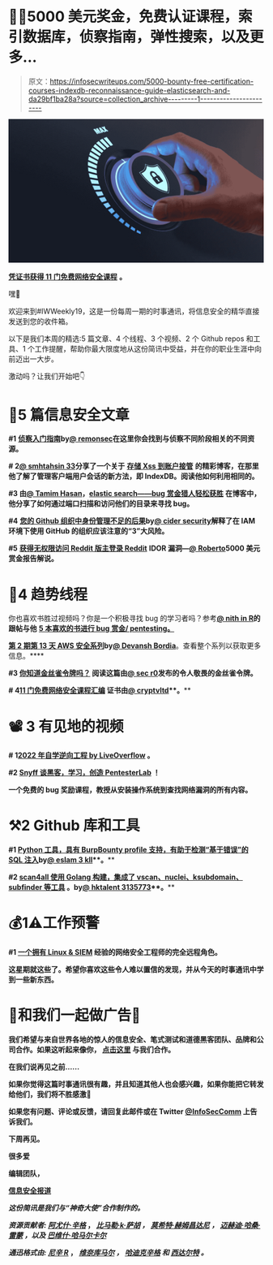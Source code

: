 # 👩‍💻5000 美元奖金，免费认证课程，索引数据库，侦察指南，弹性搜索，以及更多…

> 原文：<https://infosecwriteups.com/5000-bounty-free-certification-courses-indexdb-reconnaissance-guide-elasticsearch-and-da29bf1ba28a?source=collection_archive---------1----------------------->

![](img/477d4bcbe1586692dde970f1ec2d1853.png)

[**凭证书获得 11 门免费网络安全课程**](https://twitter.com/CryptvLtd/status/1555465757982691329?t=ZjQs9TgM4h46FvW8_pqstw&s=19) **。**

嘿👋

欢迎来到#IWWeekly19，这是一份每周一期的时事通讯，将信息安全的精华直接发送到您的收件箱。

以下是我们本周的精选:5 篇文章、4 个线程、3 个视频、2 个 Github repos 和工具、1 个工作提醒，帮助你最大限度地从这份简讯中受益，并在你的职业生涯中向前迈出一大步。

激动吗？让我们开始吧👇

# 📝5 篇信息安全文章

**#1** [**侦察入门指南**](https://webs3c.com/t/the-beginner-guide-of-reconnaissance/178?u=remonsec)**by**[**@ remonsec**](http://twitter.com/remonsec)**在这里你会找到与侦察不同阶段相关的不同资源。**

**# 2**[**@ smhtahsin 33**](https://twitter.com/AdmiralSec0x01)**分享了一个关于** [**存储 Xss 到账户接管**](https://smhtahsin33.medium.com/stored-xss-to-account-takeover-going-beyond-document-cookie-970e42362f43) **的精彩博客，在那里他了解了管理客户端用户会话的新方法，即 IndexDB。阅读他如何利用相同的。**

**#3 由**[**@ Tamim Hasan**](https://twitter.com/tamimhasan404)**，**[**elastic search——bug 赏金猎人轻松获胜**](https://tamimhasan404.medium.com/elasticsearch-a-easy-win-for-bug-bounty-hunters-how-to-find-and-report-ddd900395bcb) **在博客中，他分享了如何通过端口扫描和访问他们的目录来寻找 bug。**

**#4** [**您的 Github 组织中身份管理不足的后果**](https://www.cidersecurity.io/blog/research/the-consequences-of-inadequate-identity-management-in-your-github-organization/)**by**[**@ cider security**](https://www.cidersecurity.io/blog/)**解释了在 IAM 环境下使用 GitHub 的组织应该注意的“3”大风险。**

**#5** [**获得无权限访问 Reddit 版主登录 Reddit**](/another-day-another-idor-vulnerability-5000-reddit-bug-bounty-22a75003d999) **IDOR 漏洞—**[**@ Roberto**](https://medium.com/@roberto.cyberkid)**5000 美元赏金报告解说。**

# 🧵4 趋势线程

你也喜欢书胜过视频吗？你是一个积极寻找 bug 的学习者吗？参考[**@ nith in R**](https://twitter.com/thebinarybot)**的跟帖与他** [**5 本喜欢的书进行 bug 赏金/ pentesting。**](https://twitter.com/thebinarybot/status/1554884842999136257?t=kCF4b9RGP3jqUaO_7B9eVQ&s=19)

**[第 2 期**第 13 天 AWS 安全系列**](https://twitter.com/devansh3008/status/1555069531495620613?t=kwSaHQeb9ByWrLlJ_Hs2IQ&s=19)**by**[**@ Devansh Bordia**](https://twitter.com/devansh3008)**。查看整个系列以获取更多信息。****

****#3** [**你知道金丝雀令牌吗？**](https://twitter.com/sec_r0/status/1555225504277340160?t=M1wuRQXIbqnDn86jf_SLJg&s=19) **阅读这篇由**[**@ sec r0**](https://twitter.com/sec_r0)**发布的令人敬畏的金丝雀令牌。****

****# 4**[**11 门免费网络安全课程汇编**](https://twitter.com/CryptvLtd/status/1555465757982691329?t=ZjQs9TgM4h46FvW8_pqstw&s=19) **证书由**[**@ cryptvltd**](https://twitter.com/CryptvLtd/)**。****

# **📽️ 3 有见地的视频**

****# 1**[**2022 年自学逆向工程 by LiveOverflow**](https://youtu.be/gPsYkV7-yJk) **。****

****#2** [**Snyff 谈黑客，学习，创造 PentesterLab**](https://youtu.be/XaLA5yqvKN8) **！****

**一个免费的 bug 奖励课程，教授从安装操作系统到查找网络漏洞的所有内容。**

# **⚒️2 Github 库和工具**

****#1** [**Python 工具，具有 BurpBounty profile 支持，有助于检测“基于错误”的 SQL 注入**](https://github.com/eslam3kl/SQLiDetector)**by**[**@ eslam 3 kll**](https://twitter.com/eslam3kll)**。****

****#2** [**scan4all 使用 Golang 构建，集成了 vscan、nuclei、ksubdomain、subfinder 等工具**](https://github.com/hktalent/scan4all) **。by**[**@ hktalent 3135773**](https://twitter.com/Hktalent3135773)**。****

# **💰1⚠️工作预警**

****#1** [**一个拥有 Linux & SIEM**](https://www.linkedin.com/posts/georgi-day-817a7ab0_cyber-siem-cyberengineer-activity-6958715346555961344-xLW9?utm_source=linkedin_share&utm_medium=android_app) **经验的网络安全工程师的完全远程角色。****

**这星期就这些了。希望你喜欢这些令人难以置信的发现，并从今天的时事通讯中学到一些新东西。**

# **💸和我们一起做广告💸**

**我们希望与来自世界各地的惊人的信息安全、笔式测试和道德黑客团队、品牌和公司合作。如果这听起来像你， [**点击这里**](https://docs.google.com/forms/d/e/1FAIpQLSfb_v6aVoJUpKBcrEV7HgoZ8FL20QWUFDTWTkxZjQHp5UEhiA/viewform) 与我们合作。**

****在我们说再见之前……****

**如果你觉得这篇时事通讯很有趣，并且知道其他人也会感兴趣，如果你能把它转发给他们，我们将不胜感激📨**

**如果您有问题、评论或反馈，请回复此邮件或在 Twitter [@InfoSecComm](https://twitter.com/InfoSecComm) 上告诉我们。**

**下周再见。**

**很多爱**

**编辑团队，**

**[信息安全报道](https://infosecwriteups.com/)**

***这份简讯是我们与“神奇大使”合作制作的。***

***资源贡献者:* [*阿尤什·辛格*](https://twitter.com/AyushSingh1098) ， [*比马勒·k·萨胡*](https://twitter.com/srb1mal) *，* [*莫希特·赫姆昌达尼*](https://twitter.com/mohitkchandani) *，* [*迈赫迪·哈桑·雷蒙*](https://twitter.com/remonsec) *，以及* [*巴维什·哈马尔卡尔*](https://twitter.com/bhavesharmalkar)**

***通迅格式由:* [*尼辛 R*](https://twitter.com/thebinarybot) ， [*维奈库马尔*](https://twitter.com/R007_BR34K3R) *，* [*哈迪克辛格*](https://twitter.com/Kxddah?t=_Ghby7u5rNBfUxzzjEZUUw&s=09) *和* [*西达尔特*](https://twitter.com/illucist_) *。***